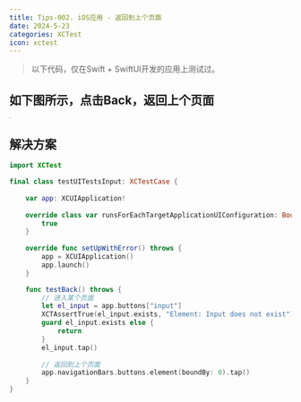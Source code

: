```yaml
---
title: Tips-002. iOS应用 - 返回到上个页面
date: 2024-5-23
categories: XCTest
icon: xctest
---
```


> 以下代码，仅在Swift + SwiftUI开发的应用上测试过。

## 如下图所示，点击Back，返回上个页面

<img src="/images/examples/return_previous_page.png" style="zoom: 15% !important;" />

## 解决方案

```swift
import XCTest

final class testUITestsInput: XCTestCase {
    
    var app: XCUIApplication!
    
    override class var runsForEachTargetApplicationUIConfiguration: Bool {
        true
    }
    
    override func setUpWithError() throws {
        app = XCUIApplication()
        app.launch()
    }

    func testBack() throws {
        // 进入某个页面
        let el_input = app.buttons["input"]
        XCTAssertTrue(el_input.exists, "Element: Input does not exist")
        guard el_input.exists else {
            return
        }
        el_input.tap()
        
        // 返回到上个页面
        app.navigationBars.buttons.element(boundBy: 0).tap()        
    }
}
```